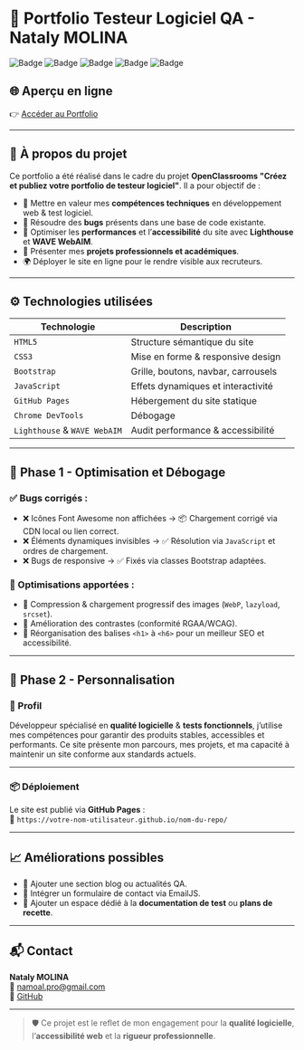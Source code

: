 # 🎯 Portfolio Testeur Logiciel QA - Nataly MOLINA

![Badge](https://img.shields.io/badge/HTML5-%23E34F26?style=for-the-badge&logo=html5&logoColor=white)
![Badge](https://img.shields.io/badge/CSS3-%231572B6?style=for-the-badge&logo=css3&logoColor=white)
![Badge](https://img.shields.io/badge/Bootstrap-563D7C?style=for-the-badge&logo=bootstrap&logoColor=white)
![Badge](https://img.shields.io/badge/JavaScript-F7DF1E?style=for-the-badge&logo=javascript&logoColor=black)
![Badge](https://img.shields.io/badge/Accessibility-WCAG-brightgreen?style=for-the-badge)

## 🌐 Aperçu en ligne

👉 [Accéder au Portfolio](https://natm777.github.io/Portfolio/#home)  

---

## 🧪 À propos du projet

Ce portfolio a été réalisé dans le cadre du projet **OpenClassrooms "Créez et publiez votre portfolio de testeur logiciel"**. Il a pour objectif de :

- 🎯 Mettre en valeur mes **compétences techniques** en développement web & test logiciel.
- 🐛 Résoudre des **bugs** présents dans une base de code existante.
- 🚀 Optimiser les **performances** et l’**accessibilité** du site avec **Lighthouse** et **WAVE WebAIM**.
- 💼 Présenter mes **projets professionnels et académiques**.
- 🌍 Déployer le site en ligne pour le rendre visible aux recruteurs.

---

## ⚙️ Technologies utilisées

| Technologie  | Description |
|--------------|-------------|
| `HTML5`      | Structure sémantique du site |
| `CSS3`       | Mise en forme & responsive design |
| `Bootstrap`  | Grille, boutons, navbar, carrousels |
| `JavaScript` | Effets dynamiques et interactivité |
| `GitHub Pages` | Hébergement du site statique |
| `Chrome DevTools` | Débogage |
| `Lighthouse` & `WAVE WebAIM` | Audit performance & accessibilité |

---

## 🐞 Phase 1 - Optimisation et Débogage

### ✅ Bugs corrigés :

- ❌ Icônes Font Awesome non affichées → 📦 Chargement corrigé via CDN local ou lien correct.
- ❌ Éléments dynamiques invisibles → ✅ Résolution via `JavaScript` et ordres de chargement.
- ❌ Bugs de responsive → ✅ Fixés via classes Bootstrap adaptées.

### 🚀 Optimisations apportées :

- 📸 Compression & chargement progressif des images (`WebP`, `lazyload`, `srcset`).
- 🎨 Amélioration des contrastes (conformité RGAA/WCAG).
- 🧭 Réorganisation des balises `<h1>` à `<h6>` pour un meilleur SEO et accessibilité.

---

## 🎨 Phase 2 - Personnalisation

### 👤 Profil

Développeur spécialisé en **qualité logicielle** & **tests fonctionnels**, j’utilise mes compétences pour garantir des produits stables, accessibles et performants. Ce site présente mon parcours, mes projets, et ma capacité à maintenir un site conforme aux standards actuels.

---

### 📦 Déploiement

Le site est publié via **GitHub Pages** :  
🔗 `https://votre-nom-utilisateur.github.io/nom-du-repo/`

---

## 📈 Améliorations possibles

- 💬 Ajouter une section blog ou actualités QA.
- 📧 Intégrer un formulaire de contact via EmailJS.
- 🧪 Ajouter un espace dédié à la **documentation de test** ou **plans de recette**.

---

## 📬 Contact

**Nataly MOLINA**  
📧 namoal.pro@gmail.com  
🔗 [GitHub](https://github.com/Natm777)

---

> 🛡️ Ce projet est le reflet de mon engagement pour la **qualité logicielle**, l’**accessibilité web** et la **rigueur professionnelle**.

